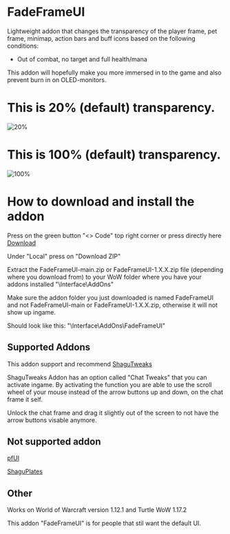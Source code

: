 # FadeFrameUI
Lightweight addon that changes the transparency of the player frame, pet frame, minimap, action bars and buff icons based on the following conditions:    
- Out of combat, no target and full health/mana

This addon will hopefully make you more immersed in to the game and also prevent burn in on OLED-monitors. 

# This is 20% (default) transparency.

![20%](https://i.imgur.com/ic155H3.jpeg)


# This is 100% (default) transparency.

![100%](https://i.imgur.com/PdUJXwK.jpeg)


# How to download and install the addon
Press on the green button "<> Code" top right corner or press directly here [Download](https://github.com/Bagan95/FadeFrameUI/archive/refs/heads/main.zip)

Under "Local" press on "Download ZIP"

Extract the FadeFrameUI-main.zip or FadeFrameUI-1.X.X.zip file (depending where you download from) to your WoW folder where you have your addons installed "\Interface\AddOns"

Make sure the addon folder you just downloaded is named FadeFrameUI and not FadeFrameUI-main or FadeFrameUI-1.X.X.zip, otherwise it will not show up ingame.

Should look like this: "\Interface\AddOns\FadeFrameUI"

## Supported Addons
This addon support and recommend [ShaguTweaks](https://shagu.org/ShaguTweaks/)

ShaguTweaks Addon has an option called "Chat Tweaks" that you can activate ingame. By activating the function you are able to use the scroll wheel
of your mouse instead of the arrow buttons up and down, on the chat frame it self.

Unlock the chat frame and drag it slightly out of the screen to not have the arrow buttons visable anymore.

## Not supported addon
[pfUI](https://shagu.org/pfUI/) 

[ShaguPlates](https://shagu.org/ShaguPlates/) 

## Other
Works on World of Warcraft version 1.12.1 and Turtle WoW 1.17.2

This addon "FadeFrameUI" is for people that stil want the default UI.
